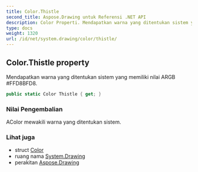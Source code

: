 ```yaml
---
title: Color.Thistle
second_title: Aspose.Drawing untuk Referensi .NET API
description: Color Properti. Mendapatkan warna yang ditentukan sistem yang memiliki nilai ARGB FFD8BFD8.
type: docs
weight: 1320
url: /id/net/system.drawing/color/thistle/
---
```

## Color.Thistle property

Mendapatkan warna yang ditentukan sistem yang memiliki nilai ARGB #FFD8BFD8.

```csharp
public static Color Thistle { get; }
```

### Nilai Pengembalian

AColor mewakili warna yang ditentukan sistem.

### Lihat juga

* struct [Color](../)
* ruang nama [System.Drawing](../../color/)
* perakitan [Aspose.Drawing](../../../)


